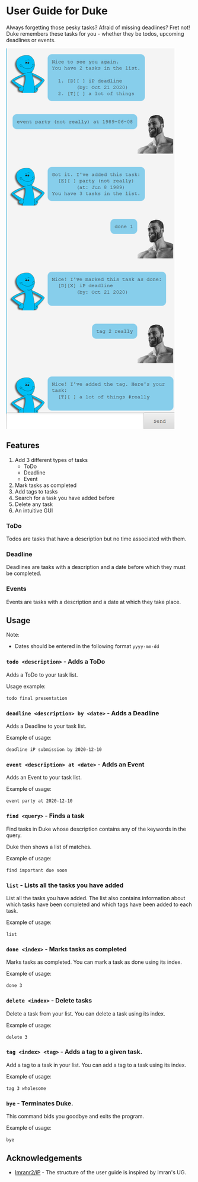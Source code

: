 # User Guide for Duke
Always forgetting those pesky tasks? Afraid of missing deadlines? 
Fret not! Duke remembers these tasks for you - whether they be todos, upcoming deadlines or events.

<img src="Ui.png" alt=Duke GUI>

## Features
1. Add 3 different types of tasks 
   * ToDo
   * Deadline
   * Event
2. Mark tasks as completed
3. Add tags to tasks
4. Search for a task you have added before
5. Delete any task
6. An intuitive GUI

### ToDo

Todos are tasks that have a description but no time associated with them.

### Deadline

Deadlines are tasks with a description and a date before which they must be completed.

### Events

Events are tasks with a description and a date at which they take place.


## Usage

Note: 
* Dates should be entered in the following format `yyyy-mm-dd`

### `todo <description>` - Adds a ToDo

Adds a ToDo to your task list.

Usage example:

```todo final presentation```


### `deadline <description> by <date>` - Adds a Deadline

Adds a Deadline to your task list.

Example of usage:

```deadline iP submission by 2020-12-10```


### `event <description> at <date>` - Adds an Event

Adds an Event to your task list.

Example of usage:

```event party at 2020-12-10```


### `find <query>` - Finds a task

Find tasks in Duke whose description contains any of the keywords in the query. 

Duke then shows a list of matches.

Example of usage:

```find important due soon```


### `list` - Lists all the tasks you have added

List all the tasks you have added. The list also contains information about which tasks have been completed and which tags have been added to each task.

Example of usage:

```list```


### `done <index>` - Marks tasks as completed

Marks tasks as completed. You can mark a task as done using its index.

Example of usage:

```done 3```


### `delete <index>` - Delete tasks

Delete a task from your list. You can delete a task using its index.

Example of usage:

```delete 3```


### `tag <index> <tag>` - Adds a tag to a given task.

Add a tag to a task in your list. You can add a tag to a task using its index.

Example of usage:

```tag 3 wholesome```


### `bye` - Terminates Duke.

This command bids you goodbye and exits the program.

Example of usage:

```bye```


## Acknowledgements
* [Imranr2/iP](https://github.com/Imranr2/ip) - The structure of the user guide is inspired by Imran's UG.
